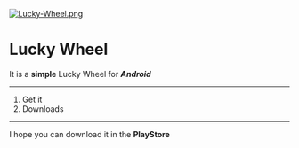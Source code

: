 [![Lucky-Wheel.png](https://i.postimg.cc/6Qnfy75m/Lucky-Wheel.png)](https://postimg.cc/t1Rxc463)
# Lucky Wheel

It is a __simple__ Lucky Wheel for _**Android**_

---
1. Get it 
2. Downloads
---

I hope you can download it in the __PlayStore__

